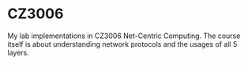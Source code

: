 # CZ3006
My lab implementations in CZ3006 Net-Centric Computing.
The course itself is about understanding network protocols and the usages of all 5 layers.
